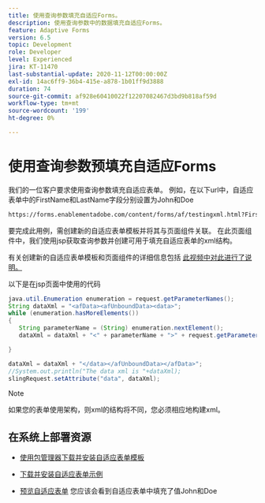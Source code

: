 ```yaml
---
title: 使用查询参数填充自适应Forms。
description: 使用查询参数中的数据填充自适应Forms。
feature: Adaptive Forms
version: 6.5
topic: Development
role: Developer
level: Experienced
jira: KT-11470
last-substantial-update: 2020-11-12T00:00:00Z
exl-id: 14ac6ff9-36b4-415e-a878-1b01ff9d3888
duration: 74
source-git-commit: af928e60410022f12207082467d3bd9b818af59d
workflow-type: tm+mt
source-wordcount: '199'
ht-degree: 0%

---
```


# 使用查询参数预填充自适应Forms

我们的一位客户要求使用查询参数填充自适应表单。 例如，在以下url中，自适应表单中的FirstName和LastName字段分别设置为John和Doe

```html
https://forms.enablementadobe.com/content/forms/af/testingxml.html?FirstName=John&LastName=Doe
```

要完成此用例，需创建新的自适应表单模板并将其与页面组件关联。 在此页面组件中，我们使用jsp获取查询参数并创建可用于填充自适应表单的xml结构。

有关创建新的自适应表单模板和页面组件的详细信息包括 [此视频中对此进行了说明。](https://experienceleague.adobe.com/docs/experience-manager-learn/forms/storing-and-retrieving-form-data/part5.html?lang=en)

以下是在jsp页面中使用的代码

```java
java.util.Enumeration enumeration = request.getParameterNames();
String dataXml = "<afData><afUnboundData><data>";
while (enumeration.hasMoreElements())
{
   String parameterName = (String) enumeration.nextElement();
   dataXml = dataXml + "<" + parameterName + ">" + request.getParameter(parameterName) + "</" + parameterName + ">";

}

dataXml = dataXml + "</data></afUnboundData></afData>";
//System.out.println("The data xml is "+dataXml);
slingRequest.setAttribute("data", dataXml);
```

>[!NOTE]
>
>如果您的表单使用架构，则xml的结构将不同，您必须相应地构建xml。


## 在系统上部署资源

* [使用包管理器下载并安装自适应表单模板](assets/populate-with-xml.zip)
* [下载并安装自适应表单示例](assets/populate-af-with-query-paramters-form.zip)

* [预览自适应表单](http://localhost:4502/content/dam/formsanddocuments/testingxml/jcr:content?wcmmode=disabled&amp;FirstName=John&amp;LastName=Doe)
您应该会看到自适应表单中填充了值John和Doe
